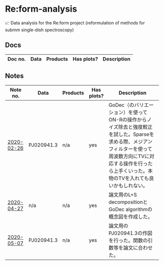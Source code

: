 # Re:form-analysis
:chart_with_upwards_trend: Data analysis for the Re:form project (reformulation of methods for submm single-dish spectroscopy)

## Docs

| Doc no. | Data | Products | Has plots? | Description |
| --- | --- | --- | --- | --- |

## Notes

| Note no. | Data | Products | Has plots? | Description |
| --- | --- | --- | --- | --- |
| [2020-02-26](notes/2020-02-26) | PJ020941.3 | n/a | yes | GoDec（のバリエーション）を使ってON-Rの操作からノイズ除去と強度較正を試した。Sparseを求める際、メジアンフィルターを使って周波数方向にTVに対応する操作を行ったら上手くいった。本物のTVを入れても良いかもしれない。 |
| [2020-04-27](notes/2020-04-27) | n/a | n/a | yes | 論文用のL+S decompositionとGoDec algorithmの概念図を作成した。 |
| [2020-05-07](notes/2020-05-27) | PJ020941.3 | n/a | yes | 論文用のPJ020941.3の作図を行った。関数の引数等を論文に合わせた。 |

